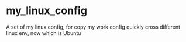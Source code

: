 # my_linux_config
A set of my linux config, for copy my work config quickly cross different linux env, now which is Ubuntu
